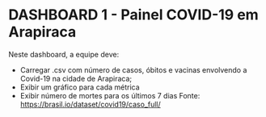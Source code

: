# DASHBOARD 1 - Painel COVID-19 em Arapiraca

Neste dashboard, a equipe deve:
- Carregar .csv com número de casos, óbitos e vacinas envolvendo a Covid-19 na cidade de Arapiraca;
- Exibir um gráfico para cada métrica
- Exibir número de mortes para os últimos 7 dias
Fonte: https://brasil.io/dataset/covid19/caso_full/ 
